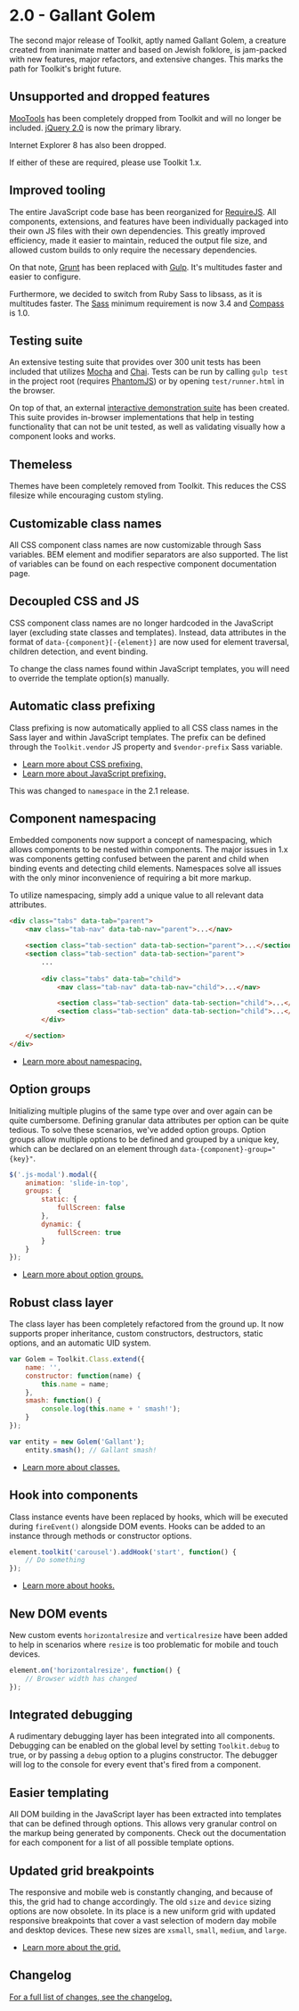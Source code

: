 # 2.0 - Gallant Golem #

The second major release of Toolkit, aptly named Gallant Golem, a creature created from inanimate matter and 
based on Jewish folklore, is jam-packed with new features, major refactors, and extensive changes. 
This marks the path for Toolkit's bright future.

## Unsupported and dropped features ##

[MooTools](http://mootools.net/) has been completely dropped from Toolkit and will no longer be included. 
[jQuery 2.0](http://jquery.com/) is now the primary library.
 
Internet Explorer 8 has also been dropped. 

If either of these are required, please use Toolkit 1.x.

## Improved tooling ##

The entire JavaScript code base has been reorganized for [RequireJS](http://requirejs.org/). 
All components, extensions, and features have been individually packaged into their own JS files with their own dependencies. 
This greatly improved efficiency, made it easier to maintain, reduced the output file size, 
and allowed custom builds to only require the necessary dependencies.

On that note, [Grunt](http://gruntjs.com/) has been replaced with [Gulp](http://gulpjs.com/). It's multitudes faster and easier to configure.

Furthermore, we decided to switch from Ruby Sass to libsass, as it is multitudes faster. 
The [Sass](http://sass-lang.com/) minimum requirement is now 3.4 and [Compass](http://compass-style.org/) is 1.0.

## Testing suite ##

An extensive testing suite that provides over 300 unit tests has been included that utilizes [Mocha](http://mochajs.org/) and [Chai](http://chaijs.com). 
Tests can be run by calling `gulp test` in the project root (requires [PhantomJS](http://phantomjs.org/)) or by opening `test/runner.html` in the browser.

On top of that, an external [interactive demonstration suite](https://github.com/titon/toolkit-tests) has been created. 
This suite provides in-browser implementations that help in testing functionality that can not be unit tested, 
as well as validating visually how a component looks and works.

## Themeless #

Themes have been completely removed from Toolkit. This reduces the CSS filesize while encouraging custom styling.

## Customizable class names ##

All CSS component class names are now customizable through Sass variables. BEM element and modifier separators are also supported. 
The list of variables can be found on each respective component documentation page.

## Decoupled CSS and JS ##

CSS component class names are no longer hardcoded in the JavaScript layer (excluding state classes and templates). 
Instead, data attributes in the format of `data-{component}[-{element}]` are now used for element traversal, 
children detection, and event binding.

To change the class names found within JavaScript templates, you will need to override the template option(s) manually.

## Automatic class prefixing ##

Class prefixing is now automatically applied to all CSS class names in the Sass layer and within JavaScript templates. 
The prefix can be defined through the `Toolkit.vendor` JS property and `$vendor-prefix` Sass variable.

* [Learn more about CSS prefixing.](../development/sass/variables.md)
* [Learn more about JavaScript prefixing.](../development/js/toolkit.md)

<div class="notice is-info">
    This was changed to <code>namespace</code> in the 2.1 release.
</div>

## Component namespacing ##

Embedded components now support a concept of namespacing, which allows components to be nested within components. 
The major issues in 1.x was components getting confused between the parent and child when binding events 
and detecting child elements. Namespaces solve all issues with the only minor inconvenience of requiring a bit more markup.

To utilize namespacing, simply add a unique value to all relevant data attributes.

```html
<div class="tabs" data-tab="parent">
    <nav class="tab-nav" data-tab-nav="parent">...</nav>

    <section class="tab-section" data-tab-section="parent">...</section>
    <section class="tab-section" data-tab-section="parent">
        ...
        
        <div class="tabs" data-tab="child">
            <nav class="tab-nav" data-tab-nav="child">...</nav>

            <section class="tab-section" data-tab-section="child">...</section>
            <section class="tab-section" data-tab-section="child">...</section>
        </div>

    </section>
</div>
```

* [Learn more about namespacing.](../development/js/component.md#namespaces)

## Option groups ##

Initializing multiple plugins of the same type over and over again can be quite cumbersome. 
Defining granular data attributes per option can be quite tedious. To solve these scenarios, we've added option groups. 
Option groups allow multiple options to be defined and grouped by a unique key, which can be declared on an element 
through `data-{component}-group="{key}"`.

```javascript
$('.js-modal').modal({
    animation: 'slide-in-top',
    groups: {
        static: {
            fullScreen: false
        },
        dynamic: {
            fullScreen: true
        }
    }
});
```

* [Learn more about option groups.](../development/js/component.md#option-groups)

## Robust class layer ##

The class layer has been completely refactored from the ground up. It now supports proper inheritance, 
 custom constructors, destructors, static options, and an automatic UID system.

```javascript
var Golem = Toolkit.Class.extend({
    name: '',
    constructor: function(name) {
        this.name = name;
    },
    smash: function() {
        console.log(this.name + ' smash!');
    }
});

var entity = new Golem('Gallant');
    entity.smash(); // Gallant smash!
```

* [Learn more about classes.](../development/js/class.md)

## Hook into components ##

Class instance events have been replaced by hooks, which will be executed during `fireEvent()` alongside DOM events. 
Hooks can be added to an instance through methods or constructor options.

```javascript
element.toolkit('carousel').addHook('start', function() {
    // Do something
});
```

* [Learn more about hooks.](../development/js/base.md#hooks)

## New DOM events ##

New custom events `horizontalresize` and `verticalresize` have been added to help in scenarios where `resize` 
is too problematic for mobile and touch devices.

```javascript
element.on('horizontalresize', function() {
    // Browser width has changed
}); 
```

## Integrated debugging ##

A rudimentary debugging layer has been integrated into all components. Debugging can be enabled on the global level 
by setting `Toolkit.debug` to true, or by passing a `debug` option to a plugins constructor. 
The debugger will log to the console for every event that's fired from a component.

## Easier templating ##

All DOM building in the JavaScript layer has been extracted into templates that can be defined through options. 
This allows very granular control on the markup being generated by components. Check out the documentation for 
each component for a list of all possible template options.

## Updated grid breakpoints ##

The responsive and mobile web is constantly changing, and because of this, the grid had to change accordingly.
The old `size` and `device` sizing options are now obsolete. In its place is a new uniform grid with updated responsive 
breakpoints that cover a vast selection of modern day mobile and desktop devices. These new sizes are `xsmall`, 
`small`, `medium`, and `large`.

* [Learn more about the grid.](../components/grid.md)

## Changelog ##

[For a full list of changes, see the changelog.](../support/changelog.md)
